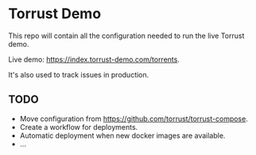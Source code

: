 # Torrust Demo

This repo will contain all the configuration needed to run the live Torrust demo.

Live demo: <https://index.torrust-demo.com/torrents>.

It's also used to track issues in production.

## TODO

- Move configuration from <https://github.com/torrust/torrust-compose>.
- Create a workflow for deployments.
- Automatic deployment when new docker images are available.
- ...
